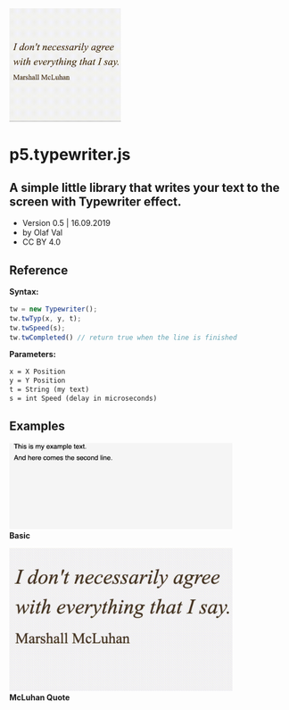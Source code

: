 <img src="typewriter-mcluhan.gif" width=200>

# p5.typewriter.js
## A simple little library that writes your text to the screen with Typewriter effect.

- Version 0.5 | 16.09.2019
- by Olaf Val
- CC BY 4.0


## Reference

**Syntax:**
```javascript
tw = new Typewriter();
tw.twTyp(x, y, t);
tw.twSpeed(s);
tw.twCompleted() // return true when the line is finished
```

**Parameters:**
```
x = X Position
y = Y Position
t = String (my text)
s = int Speed (delay in microseconds)
```


## Examples

<img src="Examples/basic.jpg" width=400><br>
**Basic** 

<img src="Examples/mcluhanquote.jpg" width=400><br>
**McLuhan Quote**

<br>

